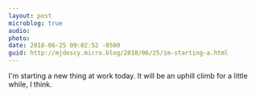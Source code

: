 ```yaml
---
layout: post
microblog: true
audio: 
photo: 
date: 2018-06-25 09:02:52 -0500
guid: http://mjdescy.micro.blog/2018/06/25/im-starting-a.html
---
```

I'm starting a new thing at work today. It will be an uphill climb for a little while, I think.
